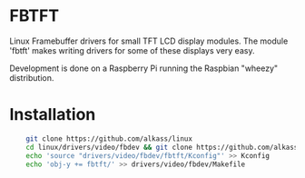 # FBTFT
Linux Framebuffer drivers for small TFT LCD display modules.
The module 'fbtft' makes writing drivers for some of these displays very easy.

Development is done on a Raspberry Pi running the Raspbian "wheezy" distribution.

# Installation

```bash
    git clone https://github.com/alkass/linux
    cd linux/drivers/video/fbdev && git clone https://github.com/alkass/fbtft.git
    echo 'source "drivers/video/fbdev/fbtft/Kconfig"' >> Kconfig
    echo 'obj-y += fbtft/' >> drivers/video/fbdev/Makefile
```

